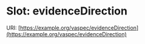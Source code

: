 # Slot: evidenceDirection

URI: [https://example.org/vaspec/evidenceDirection](https://example.org/vaspec/evidenceDirection)